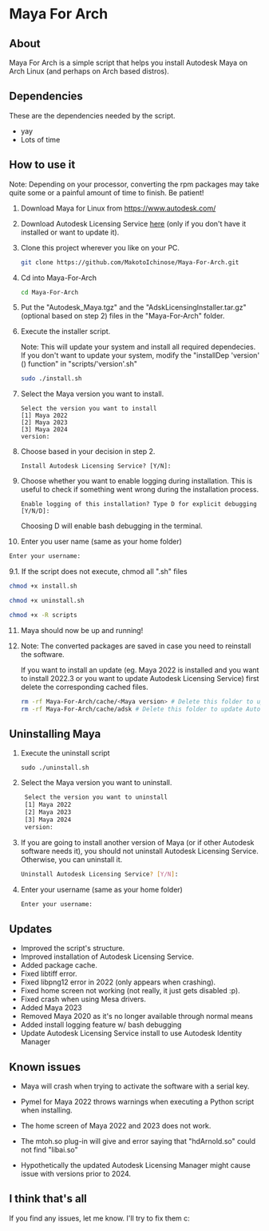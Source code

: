 # Maya For Arch

## About

Maya For Arch is a simple script that helps you install Autodesk Maya on Arch Linux (and perhaps on Arch based distros).

## Dependencies

These are the dependencies needed by the script.

* yay
* Lots of time

## How to use it

Note: Depending on your processor, converting the rpm packages may take quite some or a painful amount of time to finish. Be patient!

1. Download Maya for Linux from https://www.autodesk.com/

2. Download Autodesk Licensing Service [here](https://knowledge.autodesk.com/search-result/caas/downloads/content/autodesk-licensing-service-download.html) (only if you don't have it installed or want to update it).

3. Clone this project wherever you like on your PC.

   ```bash
   git clone https://github.com/MakotoIchinose/Maya-For-Arch.git
   ```

4. Cd into Maya-For-Arch

   ```bash
   cd Maya-For-Arch
   ```

5. Put the "Autodesk_Maya.tgz" and the "AdskLicensingInstaller.tar.gz" (optional based on step 2) 
   files in the "Maya-For-Arch" folder.

6. Execute the installer script.

   Note: This will update your system and install all required dependecies. If you don't want
   to update your system, modify the "installDep 'version' () function" in "scripts/'version'.sh"

   ```bash
   sudo ./install.sh
   ```

7. Select the Maya version you want to install.

   ```
   Select the version you want to install
   [1] Maya 2022
   [2] Maya 2023
   [3] Maya 2024
   version:
   ```

8. Choose based in your decision in step 2.

   ```
   Install Autodesk Licensing Service? [Y/N]:
   ```

9. Choose whether you want to enable logging during installation. This is useful to check if something went wrong during the installation process.

   ```
   Enable logging of this installation? Type D for explicit debugging [Y/N/D]: 
   ```

   Choosing D will enable bash debugging in the terminal.

10. Enter you user name (same as your home folder)

   ```bash
   Enter your username:
   ```

   9.1. If the script does not execute, chmod all ".sh" files

   ```bash
   chmod +x install.sh
   ```
   ```bash
   chmod +x uninstall.sh
   ```
   ```bash
   chmod +x -R scripts
   ```

11. Maya should now be up and running!

12. Note: The converted packages are saved 
    in case you need to reinstall the software.

    If you want to install an update 
    (eg. Maya 2022 is installed and you want to install 2022.3 
    or you want to update Autodesk Licensing Service) first delete 
    the corresponding cached files.

    ```bash
    rm -rf Maya-For-Arch/cache/<Maya version> # Delete this folder to update that version of Maya.
    rm -rf Maya-For-Arch/cache/adsk # Delete this folder to update Autodesk Licensing Service.
    ```

## Uninstalling Maya

1. Execute the uninstall script

   ```
   sudo ./uninstall.sh
   ```

2. Select the Maya version you want to uninstall.

   ```bash
    Select the version you want to uninstall
    [1] Maya 2022
    [2] Maya 2023
    [3] Maya 2024
    version:
   ```

3. If you are going to install another version of Maya (or if other Autodesk software needs it), 
   you should not uninstall Autodesk Licensing Service. Otherwise, you can uninstall it.

   ```bash
   Uninstall Autodesk Licensing Service? [Y/N]:
   ```

4. Enter your username (same as your home folder)

   ```bash
   Enter your username:
   ```

## Updates

* Improved the script's structure.
* Improved installation of Autodesk Licensing Service.
* Added package cache.
* Fixed libtiff error.
* Fixed libpng12 error in 2022 (only appears when crashing).
* Fixed home screen not working (not really, it just gets disabled :p).
* Fixed crash when using Mesa drivers.
* Added Maya 2023
* Removed Maya 2020 as it's no longer available through normal means
* Added install logging feature w/ bash debugging
* Update Autodesk Licensing Service install to use Autodesk Identity Manager

## Known issues

* Maya will crash when trying to activate the software with a serial key.

* Pymel for Maya 2022 throws warnings when executing a Python script when installing.

* The home screen of Maya 2022 and 2023 does not work.

* The mtoh.so plug-in will give and error saying that "hdArnold.so" could not
  find "libai.so"

* Hypothetically the updated Autodesk Licensing Manager might cause issue with versions
  prior to 2024.

## I think that's all

If you find any issues, let me know. I'll try to fix them  c:
